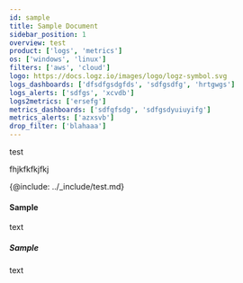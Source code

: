 ```yaml
---
id: sample
title: Sample Document
sidebar_position: 1
overview: test
product: ['logs', 'metrics']
os: ['windows', 'linux']
filters: ['aws', 'cloud']
logo: https://docs.logz.io/images/logo/logz-symbol.svg
logs_dashboards: ['dfsdfgsdgfds', 'sdfgsdfg', 'hrtgwgs']
logs_alerts: ['sdfgs', 'xcvdb']
logs2metrics: ['ersefg']
metrics_dashboards: ['sdfgfsdg', 'sdfgsdyuiuyifg']
metrics_alerts: ['azxsvb']
drop_filter: ['blahaaa']
---
```


test



<!-- logzio-inject:s3-config -->
fhjkfkfkjfkj
<!-- logzio-inject:s3-config -->


{@include: ../_include/test.md}




#### Sample

text

##### Sample

text
